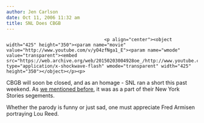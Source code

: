 ```yaml
---
author: Jen Carlson
date: Oct 11, 2006 11:32 am
title: SNL Does CBGB
---
```


	
										<p align="center"><object width="425" height="350"><param name="movie" value="http://www.youtube.com/v/yO4zfNga1_E"><param name="wmode" value="transparent"><embed src="https://web.archive.org/web/20150203004928oe_/http://www.youtube.com/v/yO4zfNga1_E" type="application/x-shockwave-flash" wmode="transparent" width="425" height="350"></object></p><p>
CBGB will soon be closed, and as an homage - SNL ran a short this past weekend. As <a href="https://web.archive.org/web/20150203004928/http://www.gothamist.com/archives/2006/10/09/snl_on_cbgb.php">we mentioned before</a>, it was as a part of their New York Stories segements. 

</p><p>Whether the parody is funny or just sad, one must appreciate Fred Armisen portraying Lou Reed. </p>					
										
									
				
